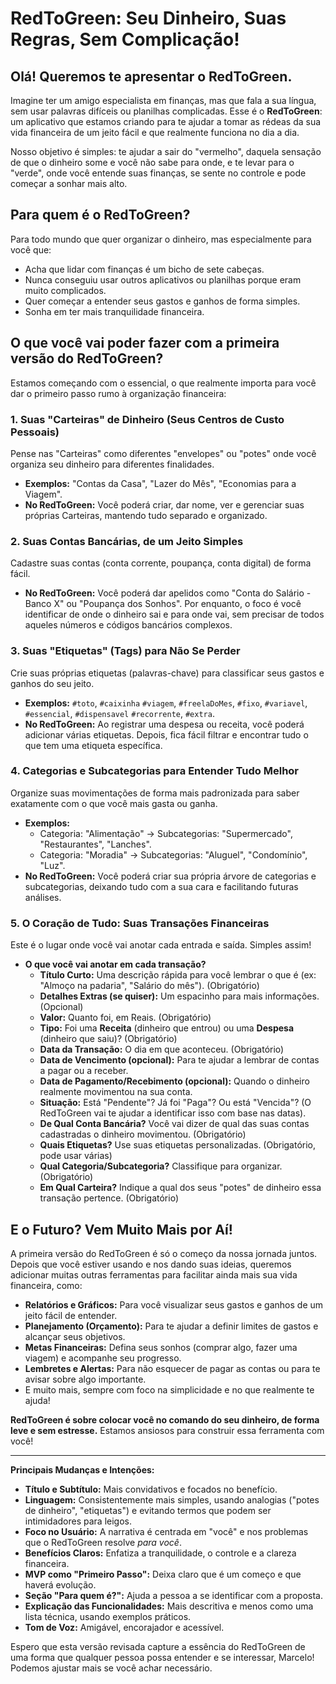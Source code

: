 # RedToGreen: Seu Dinheiro, Suas Regras, Sem Complicação!

## Olá! Queremos te apresentar o RedToGreen.

Imagine ter um amigo especialista em finanças, mas que fala a sua língua, sem usar palavras difíceis ou planilhas complicadas. Esse é o **RedToGreen**: um aplicativo que estamos criando para te ajudar a tomar as rédeas da sua vida financeira de um jeito fácil e que realmente funciona no dia a dia.

Nosso objetivo é simples: te ajudar a sair do "vermelho", daquela sensação de que o dinheiro some e você não sabe para onde, e te levar para o "verde", onde você entende suas finanças, se sente no controle e pode começar a sonhar mais alto.

## Para quem é o RedToGreen?

Para todo mundo que quer organizar o dinheiro, mas especialmente para você que:
* Acha que lidar com finanças é um bicho de sete cabeças.
* Nunca conseguiu usar outros aplicativos ou planilhas porque eram muito complicados.
* Quer começar a entender seus gastos e ganhos de forma simples.
* Sonha em ter mais tranquilidade financeira.

## O que você vai poder fazer com a primeira versão do RedToGreen?

Estamos começando com o essencial, o que realmente importa para você dar o primeiro passo rumo à organização financeira:

### 1. Suas "Carteiras" de Dinheiro (Seus Centros de Custo Pessoais)
Pense nas "Carteiras" como diferentes "envelopes" ou "potes" onde você organiza seu dinheiro para diferentes finalidades.
* **Exemplos:** "Contas da Casa", "Lazer do Mês", "Economias para a Viagem".
* **No RedToGreen:** Você poderá criar, dar nome, ver e gerenciar suas próprias Carteiras, mantendo tudo separado e organizado.

### 2. Suas Contas Bancárias, de um Jeito Simples
Cadastre suas contas (conta corrente, poupança, conta digital) de forma fácil.
* **No RedToGreen:** Você poderá dar apelidos como "Conta do Salário - Banco X" ou "Poupança dos Sonhos". Por enquanto, o foco é você identificar de onde o dinheiro sai e para onde vai, sem precisar de todos aqueles números e códigos bancários complexos.

### 3. Suas "Etiquetas" (Tags) para Não Se Perder
Crie suas próprias etiquetas (palavras-chave) para classificar seus gastos e ganhos do seu jeito.
* **Exemplos:** `#toto`, `#caixinha` `#viagem`, `#freelaDoMes`, `#fixo`, `#variavel`, `#essencial`, `#dispensavel` `#recorrente`, `#extra`.
* **No RedToGreen:** Ao registrar uma despesa ou receita, você poderá adicionar várias etiquetas. Depois, fica fácil filtrar e encontrar tudo o que tem uma etiqueta específica.

### 4. Categorias e Subcategorias para Entender Tudo Melhor
Organize suas movimentações de forma mais padronizada para saber exatamente com o que você mais gasta ou ganha.
* **Exemplos:**
    * Categoria: "Alimentação" -> Subcategorias: "Supermercado", "Restaurantes", "Lanches".
    * Categoria: "Moradia" -> Subcategorias: "Aluguel", "Condomínio", "Luz".
* **No RedToGreen:** Você poderá criar sua própria árvore de categorias e subcategorias, deixando tudo com a sua cara e facilitando futuras análises.

### 5. O Coração de Tudo: Suas Transações Financeiras
Este é o lugar onde você vai anotar cada entrada e saída. Simples assim!

* **O que você vai anotar em cada transação?**
    * **Título Curto:** Uma descrição rápida para você lembrar o que é (ex: "Almoço na padaria", "Salário do mês"). (Obrigatório)
    * **Detalhes Extras (se quiser):** Um espacinho para mais informações. (Opcional)
    * **Valor:** Quanto foi, em Reais. (Obrigatório)
    * **Tipo:** Foi uma **Receita** (dinheiro que entrou) ou uma **Despesa** (dinheiro que saiu)? (Obrigatório)
    * **Data da Transação:** O dia em que aconteceu. (Obrigatório)
    * **Data de Vencimento (opcional):** Para te ajudar a lembrar de contas a pagar ou a receber.
    * **Data de Pagamento/Recebimento (opcional):** Quando o dinheiro realmente movimentou na sua conta.
    * **Situação:** Está "Pendente"? Já foi "Paga"? Ou está "Vencida"? (O RedToGreen vai te ajudar a identificar isso com base nas datas).
    * **De Qual Conta Bancária?** Você vai dizer de qual das suas contas cadastradas o dinheiro movimentou. (Obrigatório)
    * **Quais Etiquetas?** Use suas etiquetas personalizadas. (Obrigatório, pode usar várias)
    * **Qual Categoria/Subcategoria?** Classifique para organizar. (Obrigatório)
    * **Em Qual Carteira?** Indique a qual dos seus "potes" de dinheiro essa transação pertence. (Obrigatório)

## E o Futuro? Vem Muito Mais por Aí!

A primeira versão do RedToGreen é só o começo da nossa jornada juntos. Depois que você estiver usando e nos dando suas ideias, queremos adicionar muitas outras ferramentas para facilitar ainda mais sua vida financeira, como:

* **Relatórios e Gráficos:** Para você visualizar seus gastos e ganhos de um jeito fácil de entender.
* **Planejamento (Orçamento):** Para te ajudar a definir limites de gastos e alcançar seus objetivos.
* **Metas Financeiras:** Defina seus sonhos (comprar algo, fazer uma viagem) e acompanhe seu progresso.
* **Lembretes e Alertas:** Para não esquecer de pagar as contas ou para te avisar sobre algo importante.
* E muito mais, sempre com foco na simplicidade e no que realmente te ajuda!

**RedToGreen é sobre colocar você no comando do seu dinheiro, de forma leve e sem estresse.**
Estamos ansiosos para construir essa ferramenta com você!

---

**Principais Mudanças e Intenções:**

* **Título e Subtítulo:** Mais convidativos e focados no benefício.
* **Linguagem:** Consistentemente mais simples, usando analogias ("potes de dinheiro", "etiquetas") e evitando termos que podem ser intimidadores para leigos.
* **Foco no Usuário:** A narrativa é centrada em "você" e nos problemas que o RedToGreen resolve *para você*.
* **Benefícios Claros:** Enfatiza a tranquilidade, o controle e a clareza financeira.
* **MVP como "Primeiro Passo":** Deixa claro que é um começo e que haverá evolução.
* **Seção "Para quem é?":** Ajuda a pessoa a se identificar com a proposta.
* **Explicação das Funcionalidades:** Mais descritiva e menos como uma lista técnica, usando exemplos práticos.
* **Tom de Voz:** Amigável, encorajador e acessível.

Espero que esta versão revisada capture a essência do RedToGreen de uma forma que qualquer pessoa possa entender e se interessar, Marcelo! Podemos ajustar mais se você achar necessário.
